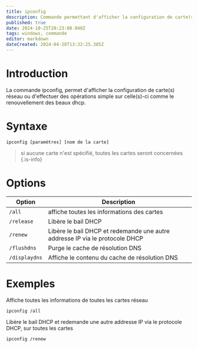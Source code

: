```yaml
---
title: ipconfig
description: Commande permettant d'afficher la configuration de carte(s) réseau
published: true
date: 2024-10-25T20:23:08.040Z
tags: windows, commande
editor: markdown
dateCreated: 2024-04-28T13:32:25.385Z
---
```


# Introduction

La commande ipconfig, permet d'afficher la configuration de carte(s) réseau ou d'effectuer des opérations simple sur celle(s)-ci comme le renouvellement des beaux dhcp.

# Syntaxe

`ipconfig [paramètres] [nom de la carte]`

> si aucune carte n'est spécifié, toutes les cartes seront concernées
> {.is-info}

# Options

| Option        | Description                                                                  |
| ------------- | ---------------------------------------------------------------------------- |
| `/all`        | affiche toutes les informations des cartes                                   |
| `/release`    | Libère le bail DHCP                                                          |
| `/renew`      | Libère le bail DHCP et redemande une autre addresse IP via le protocole DHCP |
| `/flushdns`   | Purge le cache de résolution DNS                                             |
| `/displaydns` | Affiche le contenu du cache de résolution DNS                                |

# Exemples

Affiche toutes les informations de toutes les cartes réseau

`ipconfig /all`

Libère le bail DHCP et redemande une autre addresse IP via le protocole DHCP, sur toutes les cartes

`ipconfig /renew`
